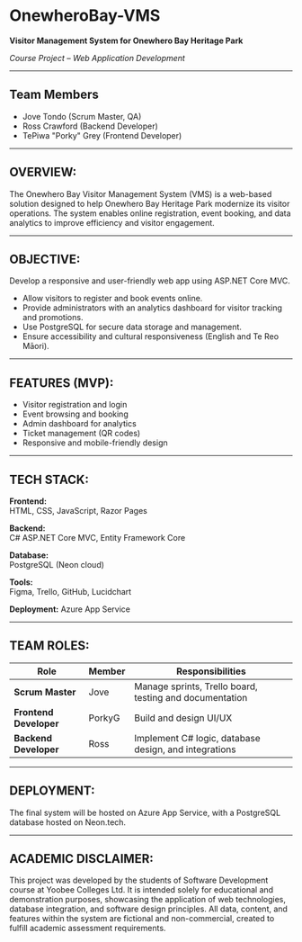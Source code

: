 # OnewheroBay-VMS
**Visitor Management System for Onewhero Bay Heritage Park**

*Course Project – Web Application Development*

---

## Team Members
- Jove Tondo (Scrum Master, QA)
- Ross Crawford (Backend Developer)
- TePiwa "Porky" Grey (Frontend Developer)

---

## OVERVIEW:
The Onewhero Bay Visitor Management System (VMS) is a web-based solution designed to help Onewhero Bay Heritage Park modernize its visitor operations. The system enables online registration, event booking, and data analytics to improve efficiency and visitor engagement.

---

## OBJECTIVE:
Develop a responsive and user-friendly web app using ASP.NET Core MVC.
- Allow visitors to register and book events online.
- Provide administrators with an analytics dashboard for visitor tracking and promotions.
- Use PostgreSQL for secure data storage and management.
- Ensure accessibility and cultural responsiveness (English and Te Reo Māori).

---

## FEATURES (MVP):
- Visitor registration and login
- Event browsing and booking
- Admin dashboard for analytics
- Ticket management (QR codes)
- Responsive and mobile-friendly design

---

## TECH STACK:
**Frontend:**	
HTML, CSS, JavaScript, Razor Pages

**Backend:**	
C# ASP.NET Core MVC, Entity Framework Core

**Database:**	
PostgreSQL (Neon cloud)

**Tools:**	
Figma, Trello, GitHub, Lucidchart

**Deployment:**	
Azure App Service

---

## TEAM ROLES:
| Role | Member | Responsibilities |
|------|---------|------------------|
| **Scrum Master** | Jove | Manage sprints, Trello board, testing and documentation |
| **Frontend Developer** | PorkyG | Build and design UI/UX |
| **Backend Developer** | Ross | Implement C# logic, database design, and integrations |

---

## DEPLOYMENT:
The final system will be hosted on Azure App Service, with a PostgreSQL database hosted on Neon.tech.

---

## ACADEMIC DISCLAIMER:
This project was developed by the students of Software Development course at Yoobee Colleges Ltd.
It is intended solely for educational and demonstration purposes, showcasing the application of web technologies, database integration, and software design principles.
All data, content, and features within the system are fictional and non-commercial, created to fulfill academic assessment requirements.
